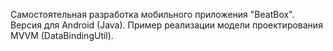 Самостоятельная разработка мобильного приложения "BeatBox". Версия для Android (Java).
Пример реализации модели проектирования MVVM (DataBindingUtil).
